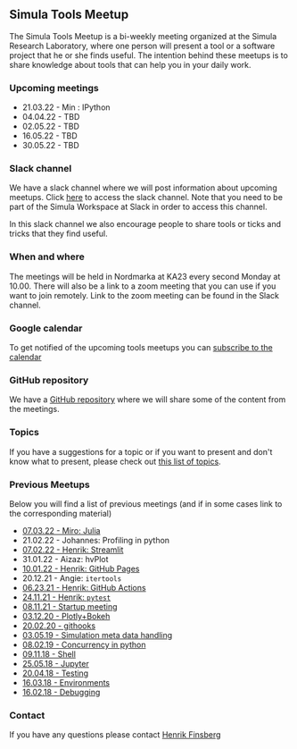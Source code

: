 ## Simula Tools Meetup

The Simula Tools Meetup is a bi-weekly meeting organized at the Simula Research Laboratory, where one person will present a tool or a software project that he or she finds useful. 
The intention behind these meetups is to share knowledge about tools that can help you in your daily work. 

### Upcoming meetings

- 21.03.22 - Min : IPython
- 04.04.22 - TBD
- 02.05.22 - TBD
- 16.05.22 - TBD
- 30.05.22 - TBD

### Slack channel
We have a slack channel where we will post information about upcoming meetups. Click [here](https://join.slack.com/share/enQtMzI2NTI4MTg1MjA2OS05ZjU2MGY2ZDQxNjIyZWI3MmEzYmEyYjNmYTA3OWQ5ZTk0ZDE3YTg1MmM4YTM0ZTUxY2RlMzEzMjhhMWM0NGI3) to access the slack channel. Note that you need to be part of the Simula Workspace at Slack in order to access this channel.

In this slack channel we also encourage people to share tools or ticks and tricks that they find useful.

### When and where
The meetings will be held in Nordmarka at KA23 every second Monday at 10.00. There will also be a link to a zoom meeting that you can use if you want to join remotely. Link to the zoom meeting can be found in the Slack channel.


### Google calendar
To get notified of the upcoming tools meetups you can [subscribe to the calendar](https://calendar.google.com/calendar/u/0?cid=Y18zZGxxY2xobXR1YnNhZzJjZWZpZDE4ZGtoa0Bncm91cC5jYWxlbmRhci5nb29nbGUuY29t)

### GitHub repository
We have a [GitHub repository](https://github.com/ComputationalPhysiology/simula-tools-meetup) where we will share some of the content from the meetings.

### Topics
If you have a suggestions for a topic or if you want to present and don't know what to present, please check out [this list of topics](https://docs.google.com/document/d/15fqrNuHeYFecW7twnYcQ4VT3M6laLyEF5VLlqpztncI/edit?pli=1#heading=h.ea9bs85zqop).

### Previous Meetups
Below you will find a list of previous meetings (and if in some cases link to the corresponding material)

- [07.03.22 - Miro: Julia](https://github.com/MiroK/julia-tools-meetup)
- 21.02.22 - Johannes: Profiling in python
- [07.02.22 - Henrik: Streamlit](https://github.com/finsberg/streamlit-demo)
- 31.01.22 - Aizaz: hvPlot
- [10.01.22 - Henrik: GitHub Pages](https://github.com/ComputationalPhysiology/simula-tools-meetup/tree/master/2022-01-10-github-pages)
- 20.12.21 - Angie: `itertools`
- [06.23.21 - Henrik: GitHub Actions](https://github.com/finsberg/2021-12-06-github-actions)
- [24.11.21 - Henrik: `pytest`](https://github.com/ComputationalPhysiology/simula-tools-meetup/tree/master/2021-11-24-pytest)
- [08.11.21 - Startup meeting](https://github.com/ComputationalPhysiology/simula-tools-meetup/tree/master/2021-11-08-startup)
- [03.12.20 - Plotly+Bokeh](https://github.com/ComputationalPhysiology/simula-tools-meetup/tree/master/2020-03-12-plotly-bokeh)
- [20.02.20 - githooks](https://github.com/ComputationalPhysiology/simula-tools-meetup/tree/master/2020-02-20-githooks)
- [03.05.19 - Simulation meta data handling](https://github.com/ComputationalPhysiology/simula-tools-meetup/tree/master/2019-05-03-simulation-meta-data-handling)
- [08.02.19 - Concurrency in python](https://github.com/ComputationalPhysiology/simula-tools-meetup/tree/master/2019-02-08-concurrency)
- [09.11.18 - Shell](https://github.com/ComputationalPhysiology/simula-tools-meetup/tree/master/2018-11-09-shell)
- [25.05.18 - Jupyter](https://github.com/ComputationalPhysiology/simula-tools-meetup/tree/master/2018-05-25-jupyter)
- [20.04.18 - Testing](https://github.com/ComputationalPhysiology/simula-tools-meetup/tree/master/2018-04-20-tests)
- [16.03.18 - Environments](https://github.com/ComputationalPhysiology/simula-tools-meetup/tree/master/2018-03-16-environments)
- [16.02.18 - Debugging](https://github.com/ComputationalPhysiology/simula-tools-meetup/tree/master/2018-02-16-debugging)


### Contact
If you have any questions please contact [Henrik Finsberg](mailto:henriknf@simula.no)
